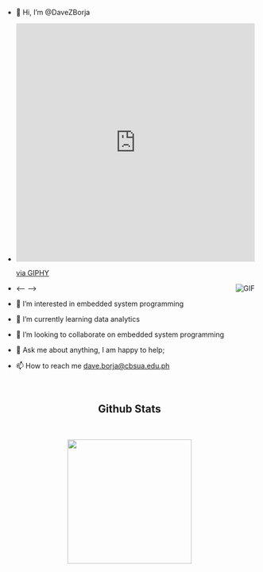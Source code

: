 - 👋 Hi, I’m @DaveZBorja

- <iframe src="https://giphy.com/embed/3o6UBedJJfaxXHvZyU" width="480" height="480" frameBorder="0" class="giphy-embed" allowFullScreen></iframe><p><a href="https://giphy.com/gifs/animation-loop-3o6UBedJJfaxXHvZyU">via GIPHY</a></p>
-   <-- <img align="right" alt="GIF" src="https://media.giphy.com/media/836HiJc7pgzy8iNXCn/giphy.gif" /> -->
- 👀 I’m interested in embedded system programming 
- 🌱 I’m currently learning data analytics
- 💞️ I’m looking to collaborate on embedded system programming
- 💬 Ask me about anything, I am happy to help;
- 📫 How to reach me dave.borja@cbsua.edu.ph


<br>
 <h2 align="center"><b>Github Stats</b></h2>
</br>
<p align="center">
<a href="https://github.com/DaveZBorja/">
<img height="250em" src="https://github-readme-streak-stats.herokuapp.com?user=DaveZBorja&theme=transparent)](https://git.io/streak-stats"/>
</a>
</p>
</br>
<!---
DaveZBorja/DaveZBorja is a ✨ special ✨ repository because its `README.md` (this file) appears on your GitHub profile.
You can click the Preview link to take a look at your changes.
--->
